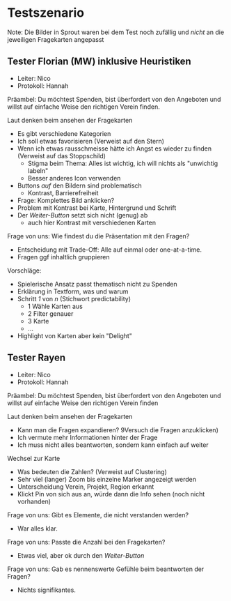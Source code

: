 # Testszenario
Note: Die Bilder in Sprout waren bei dem Test noch zufällig und _nicht_ an die
jeweiligen Fragekarten angepasst

## Tester Florian (MW) inklusive Heuristiken
- Leiter: Nico
- Protokoll: Hannah

Präambel: Du möchtest Spenden, bist überfordert von den Angeboten und willst
auf einfache Weise den richtigen Verein finden.

Laut denken beim ansehen der Fragekarten

- Es gibt verschiedene Kategorien
- Ich soll etwas favorisieren (Verweist auf den Stern)
- Wenn ich etwas rausschmeisse hätte ich Angst es wieder zu finden (Verweist
  auf das Stoppschild)
    - Stigma beim Thema: Alles ist wichtig, ich will nichts als "unwichtig
      labeln"
    - Besser anderes Icon verwenden
- Buttons *auf* den Bildern sind problematisch
    - Kontrast, Barrierefreiheit
- Frage: Komplettes Bild anklicken?
- Problem mit Kontrast bei Karte, Hintergrund und Schrift
- Der *Weiter-Button* setzt sich nicht (genug) ab
    - auch hier Kontrast mit verschiedenen Karten

Frage von uns: Wie findest du die Präsentation mit den Fragen?

- Entscheidung mit Trade-Off: Alle auf einmal oder one-at-a-time.
- Fragen ggf inhaltlich gruppieren

Vorschläge:

- Spielerische Ansatz passt thematisch nicht zu Spenden
- Erklärung in Textform, was und warum
- Schritt *1* von *n* (Stichwort predictability)
    - 1 Wähle Karten aus
    - 2 Filter genauer
    - 3 Karte
    - ...
- Highlight von Karten aber kein "Delight"

## Tester Rayen
- Leiter: Nico
- Protokoll: Hannah

Präambel: Du möchtest Spenden, bist überfordert von den Angeboten und willst
auf einfache Weise den richtigen Verein finden

Laut denken beim ansehen der Fragekarten

- Kann man die Fragen expandieren? 9Versuch die Fragen anzuklicken)
- Ich vermute mehr Informationen hinter der Frage
- Ich muss nicht alles beantworten, sondern kann einfach auf weiter

Wechsel zur Karte

- Was bedeuten die Zahlen? (Verweist auf Clustering)
- Sehr viel (langer) Zoom bis einzelne Marker angezeigt werden
- Unterscheidung Verein, Projekt, Region erkannt
- Klickt Pin von sich aus an, würde dann die Info sehen (noch nicht vorhanden)

Frage von uns: Gibt es Elemente, die nicht verstanden werden?

- War alles klar.

Frage von uns: Passte die Anzahl bei den Fragekarten?

- Etwas viel, aber ok durch den *Weiter-Button*

Frage von uns: Gab es nennenswerte Gefühle beim beantworten der Fragen?

- Nichts signifikantes.
